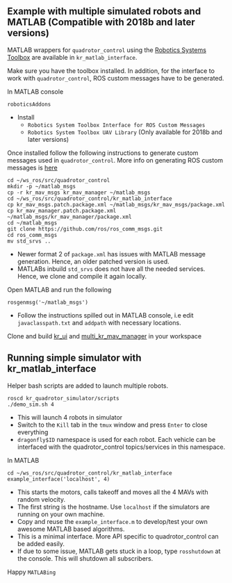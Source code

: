 ## Example with multiple simulated robots and MATLAB (Compatible with 2018b and later versions)

MATLAB wrappers for `quadrotor_control` using the [Robotics Systems Toolbox](https://www.mathworks.com/help/robotics/index.html?s_tid=CRUX_lftnav) are available in `kr_matlab_interface`.

Make sure you have the toolbox installed. In addition, for the interface to work with `quadrotor_control`, ROS custom messages have to be generated.

In MATLAB console
```
roboticsAddons
```
 * Install
   * `Robotics System Toolbox Interface for ROS Custom Messages`
   * `Robotics System Toolbox UAV Library` (Only available for 2018b and later versions)

Once installed follow the following instructions to generate custom messages used in `quadrotor_control`. More info on generating ROS custom messages is [here](https://www.mathworks.com/help/robotics/ref/rosgenmsg.html)

```
cd ~/ws_ros/src/quadrotor_control
mkdir -p ~/matlab_msgs
cp -r kr_mav_msgs kr_mav_manager ~/matlab_msgs
cd ~/ws_ros/src/quadrotor_control/kr_matlab_interface
cp kr_mav_msgs.patch.package.xml ~/matlab_msgs/kr_mav_msgs/package.xml
cp kr_mav_manager.patch.package.xml ~/matlab_msgs/kr_mav_manager/package.xml
cd ~/matlab_msgs
git clone https://github.com/ros/ros_comm_msgs.git
cd ros_comm_msgs
mv std_srvs ..
```
 * Newer format 2 of `package.xml` has issues with MATLAB message generation. Hence, an older patched version is used.
 * MATLABs inbuild `std_srvs` does not have all the needed services. Hence, we clone and compile it again locally.

Open MATLAB and run the following

```
rosgenmsg('~/matlab_msgs')
```

 * Follow the instructions spilled out in MATLAB console, i.e edit `javaclasspath.txt` and `addpath` with necessary locations.

Clone and build [kr_ui](https://github.com/KumarRobotics/kr_ui) and [multi_kr_mav_manager](https://github.com/KumarRobotics/multi_kr_mav_manager) in your workspace

## Running simple simulator with kr_matlab_interface

Helper bash scripts are added to launch multiple robots.
```
roscd kr_quadrotor_simulator/scripts
./demo_sim.sh 4
```
 * This will launch 4 robots in simulator
 * Switch to the `Kill` tab in the `tmux` window and press `Enter` to close everything
 * `dragonfly$ID` namespace is used for each robot. Each vehicle can be interfaced with the quadrotor_control topics/services in this namespace.

In MATLAB
```
cd ~/ws_ros/src/quadrotor_control/kr_matlab_interface
example_interface('localhost', 4)
```
 * This starts the motors, calls takeoff and moves all the 4 MAVs with random velocity.
 * The first string is the hostname. Use `localhost` if the simulators are running on your own machine.
 * Copy and reuse the `example_interface.m` to develop/test your own awesome MATLAB based algorithms.
 * This is a minimal interface. More API specific to quadrotor_control can be added easily.
 * If due to some issue, MATLAB gets stuck in a loop, type `rosshutdown` at the console. This will shutdown all subscribers.

Happy `MATLABing`
